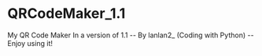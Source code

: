 # QRCodeMaker_1.1
My QR Code Maker
In a version of 1.1
-- By lanlan2_
(Coding with Python)
-- Enjoy using it!
